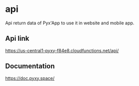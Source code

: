 # api
Api return data of Pyx'App to use it in website and mobile app.

## Api link 

https://us-central1-pyxy-f84e8.cloudfunctions.net/api/

## Documentation

https://doc.pyxy.space/
